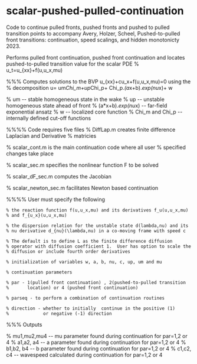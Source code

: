 # scalar-pushed-pulled-continuation
Code to continue pulled fronts, pushed fronts and pushed to pulled transition points to accompany Avery, Holzer, Scheel, Pushed-to-pulled front transitions: continuation, speed scalings, and hidden monotonicty 2023. 

Performs pulled front continuation, pushed front continuation and locates pushed-to-pulled transition value for the scalar PDE 
%    u_t=u_{xx}+f(u,u_x,mu)

%%% Computes solutions to the BVP u_{xx}+cu_x+f(u,u_x,mu)=0 using the
%    decomposition u=  um*Chi_m+up*Chi_p+ Chi_p.*(a*x+b).*exp(nu*x)+ w

%   um -- stable homogeneous state in the wake
%   up -- unstable homogeneous state ahead of front 
%   (a*x+b).*exp(nu*x) -- far-field exponential ansatz
%   w -- localized core function 
%   Chi_m and Chi_p -- internally defined cut-off functions 

%%%%  Code requires five files
   %    DiffLap.m creates finite difference Laplacian and Derivative
   %    matricies

   %    scalar_cont.m is the main continuation code where all user
   %    specified changes take place

   %    scalar_sec.m specifies the nonlinear function F to be solved

   %    scalar_dF_sec.m computes the Jacobian 

   %    scalar_newton_sec.m facilitates Newton based continuation 

%%%% User must specify the following

    % the reaction function f(u,u_x,mu) and its derivatives f_u(u,u_x,mu)
    % and f_{u_x}(u,u_x,mu)

    % the dispersion relation for the unstable state d(lambda,nu) and its
    % nu derivative d_{nu}(\lambda,nu) in a co-moving frame with speed c

    % The default is to define L as the finite difference diffusion
    % operator with diffusion coefficient 1.  User has option to scale the
    % diffusion or include fourth order derivatives 

    % initialization of variables w, a, b, nu, c, up, um and mu

    % continuation parameters 

    % par - 1(pulled front continuation) , 2(pushed-to-pulled transition 
    %       location) or 4 (pushed front continuation) 

    % parseq - to perform a combination of continuation routines 

    % direction - whether to initially  continue in the positive (1) 
    %             or negative (-1) direction 


%%% Outputs 


%   mu1,mu2,mu4 -- mu parameter found during continuation for par=1,2 or 4
%   a1,a2, a4 -- a parameter found during continuation for par=1,2 or 4
%   b1,b2, b4 -- b parameter found during continuation for par=1,2 or 4
%   c1,c2, c4 -- wavespeed calculated during continuation for par=1,2 or 4
